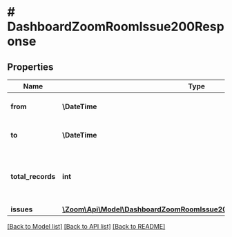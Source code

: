 # # DashboardZoomRoomIssue200Response

## Properties

Name | Type | Description | Notes
------------ | ------------- | ------------- | -------------
**from** | **\DateTime** | Start date for this report | [optional]
**to** | **\DateTime** | End date for this report | [optional]
**total_records** | **int** | The number of all records available across pages | [optional]
**issues** | [**\Zoom\Api\Model\DashboardZoomRoomIssue200ResponseAllOf1IssuesInner[]**](DashboardZoomRoomIssue200ResponseAllOf1IssuesInner.md) |  | [optional]

[[Back to Model list]](../../README.md#models) [[Back to API list]](../../README.md#endpoints) [[Back to README]](../../README.md)
